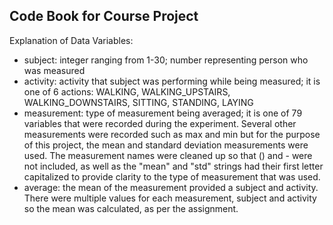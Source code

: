 ## Code Book for Course Project

Explanation of Data Variables:

* subject: integer ranging from 1-30; number representing person who was measured
* activity: activity that subject was performing while being measured; it is one of 6 actions: WALKING, WALKING_UPSTAIRS, WALKING_DOWNSTAIRS, SITTING, STANDING, LAYING
* measurement: type of measurement being averaged; it is one of 79 variables that were recorded during the experiment. Several other measurements were recorded such as max and min but for the purpose of this project, the mean and standard deviation measurements were used. The measurement names were cleaned up so that () and - were not included, as well as the "mean" and "std" strings had their first letter capitalized to provide clarity to the type of measurement that was used.
* average: the mean of the measurement provided a subject and activity. There were multiple values for each measurement, subject and activity so the mean was calculated, as per the assignment.
